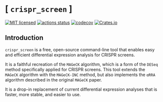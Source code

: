 # [ `crispr_screen` ]

[![MIT licensed](https://img.shields.io/badge/license-MIT-blue.svg)](https://github.com/noamteyssier/crispr_screen/blob/main/LICENSE)
[![actions status](https://github.com/noamteyssier/crispr_screen/workflows/CI/badge.svg)](https://github.com/noamteyssier/crispr_screen/actions)
[![codecov](https://codecov.io/gh/noamteyssier/crispr_screen/branch/main/graph/badge.svg?token=9ALCE60W2T)](https://codecov.io/gh/noamteyssier/crispr_screen)
[![Crates.io](https://img.shields.io/crates/d/crispr_screen?color=orange&label=crates.io)](https://crates.io/crates/crispr_screen)

## Introduction

`crispr_screen` is a free, open-source command-line tool that enables easy and
efficient differential expression analysis for CRISPR screens.

It is a faithful recreation of the `MAGeCK` algorithm, which is a form of the
`DESeq` method specifically applied for CRISPR screens. This tool extends the
`MAGeCK` algorithm with the `MAGeCK-INC` method, but also implements the `αRRA`
algorithm described in the original `MAGeCK` paper.

It is a drop-in replacement of current differential expression analyses that is
faster, more stable, and easier to use.
